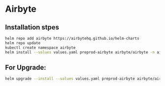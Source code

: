 # Airbyte 

 
## Installation stpes

```bash
helm repo add airbyte https://airbytehq.github.io/helm-charts
helm repo update
kubectl create namespace airbyte
helm install --values values.yaml preprod-airbyte airbyte/airbyte -n airbyte
```

## For Upgrade:

```bash
helm upgrade --install --values values.yaml preprod-airbyte airbyte/airbyte -n airbyte
```
